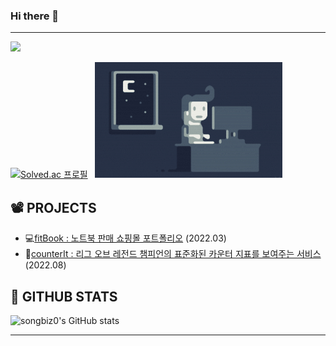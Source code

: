 ### Hi there 👋
---
<a href="mailto:songbiz00@gmail.com" target="_black"><img src="https://img.shields.io/badge/songbiz00@gmail.com-D14836?style=flat-square&logo=gmail&logoColor=white"/></a>

[![Solved.ac
프로필](http://mazassumnida.wtf/api/v2/generate_badge?boj=songbiz)](https://solved.ac/songbiz)
&nbsp;&nbsp;<img src="https://raw.githubusercontent.com/AVS1508/AVS1508/master/assets/Night-Coding.gif">

## 📽️ PROJECTS
- 💻[fitBook : 노트북 판매 쇼핑몰 포트폴리오](https://github.com/songbiz0/fitBook) (2022.03)
- 🥊[counterIt : 리그 오브 레전드 챔피언의 표준화된 카운터 지표를 보여주는 서비스](https://github.com/songbiz0/counterit) (2022.08)

## 📗 GITHUB STATS
![songbiz0's GitHub stats](https://github-readme-stats.vercel.app/api?username=songbiz0&theme=tokyonight&show_icons=true)
<hr>
